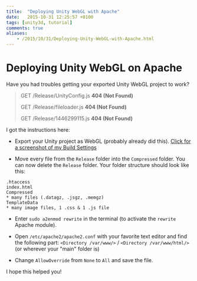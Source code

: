 ```yaml
---
title:  "Deploying Unity WebGL with Apache"
date:   2015-10-31 12:25:57 +0100
tags: [unity3d, tutorial]
comments: true
aliases:
    - /2015/10/31/Deploying-Unity-WebGL-with-Apache.html
---
```


# Deploying Unity WebGL on Apache

Have you had troubles getting your exported Unity WebGL project to work?

> GET /Release/UnityConfig.js **404 (Not Found)**
>
> GET /Release/fileloader.js **404 (Not Found)**
>
> GET /Release/1446299115.js **404 (Not Found)**

I got the instructions here:

* Export your Unity project as WebGL (probably already did this).
<a href="/images/unity_webgl_export.png" target="_blank">Click for a screenshot of my Build Settings</a>

* Move every file from the `Release` folder into the `Compressed` folder. You can now delete the `Release` folder.
Your folder structure should look like this:

```
.htaccess
index.html
Compressed
* many files (.datagz, .jsgz, .memgz)
TemplateData
* many image files, 1 .css & 1 .js file
```

* Enter `sudo a2enmod rewrite` in the terminal (to activate the `rewrite` Apache module).

* Open `/etc/apache2/apache2.conf` with your favorite text editor and find the following part:
`<Directory /var/www/>` / `<Directory /var/www/html/>` (or wherever your "main" folder is)

* Change `AllowOverride` from `None` to `All` and save the file.

I hope this helped you!
